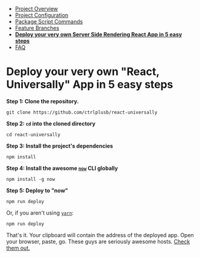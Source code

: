  - [Project Overview](/internal/docs/PROJECT_OVERVIEW.md)
 - [Project Configuration](/internal/docs/PROJECT_CONFIG.md)
 - [Package Script Commands](/internal/docs/PKG_SCRIPTS.md)
 - [Feature Branches](/internal/docs/FEATURE_BRANCHES.md)
 - __[Deploy your very own Server Side Rendering React App in 5 easy steps](/internal/docs/DEPLOY_TO_NOW.md)__
 - [FAQ](/internal/docs/FAQ.md)

# Deploy your very own "React, Universally" App in 5 easy steps

__Step 1: Clone the repository.__

    git clone https://github.com/ctrlplusb/react-universally

__Step 2: `cd` into the cloned directory__

    cd react-universally

__Step 3: Install the project's dependencies__

    npm install

__Step 4: Install the awesome [`now`](https://zeit.co/now) CLI globally__

    npm install -g now

__Step 5: Deploy to "now"__

    npm run deploy

Or, if you aren't using [`yarn`](https://yarnpkg.com/):

    npm run deploy

That's it.  Your clipboard will contain the address of the deployed app. Open your browser, paste, go.  These guys are seriously awesome hosts. [Check them out.](https://zeit.co/now)
